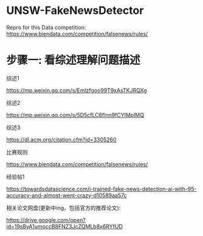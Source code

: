 # UNSW-FakeNewsDetector
Repro for this Data competition: https://www.biendata.com/competition/falsenews/rules/

# 步骤一: 看综述理解问题描述
综述1

https://mp.weixin.qq.com/s/Emlzfgoo99T9xAsTKJRQXg

综述2

https://mp.weixin.qq.com/s/5D5cfLC6flnn9fCYlMplMQ

综述3

https://dl.acm.org/citation.cfm?id=3305260

比赛规则

https://www.biendata.com/competition/falsenews/rules/

经验帖1

https://towardsdatascience.com/i-trained-fake-news-detection-ai-with-95-accuracy-and-almost-went-crazy-d10589aa57c

相关论文网盘(更新中ing，包括官方的推荐论文):

https://drive.google.com/open?id=19sByA1umoccB8FNZ3JcZQMLb8x6RYfUD
